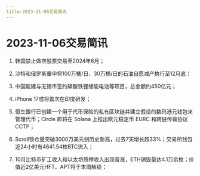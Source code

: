 ```yaml
---
title:2023-11-06交易简讯
---
```

# 2023-11-06交易简讯
1. 韩国禁止做空股票交易至2024年6月；

2. 沙特和俄罗斯重申将100万桶/日、30万桶/日的石油自愿减产执行至12月底；

3. 中国能建与无锡市签约磷酸铁锂储能电池等项目，总金额约450亿元；

4. iPhone 17或将首次在印度研发；

5.  恒生銀行已创建一个用于代币保险的私有区块链并建立假设的数码港元钱包来管理代币；Circle 即将在 Solana 上推出欧元稳定币 EURC 和跨链传输协议 CCTP；

6. Scroll锁仓量突破3000万美元创历史新高，过去7天增长超33%；交易所钱包近24小时有4641.54枚BTC流入；

7. 10月比特币矿工收入和以太坊质押收入出现普涨，ETH销毁量达4.1万余枚；价值近2亿美元HFT、APT将于本周解锁；